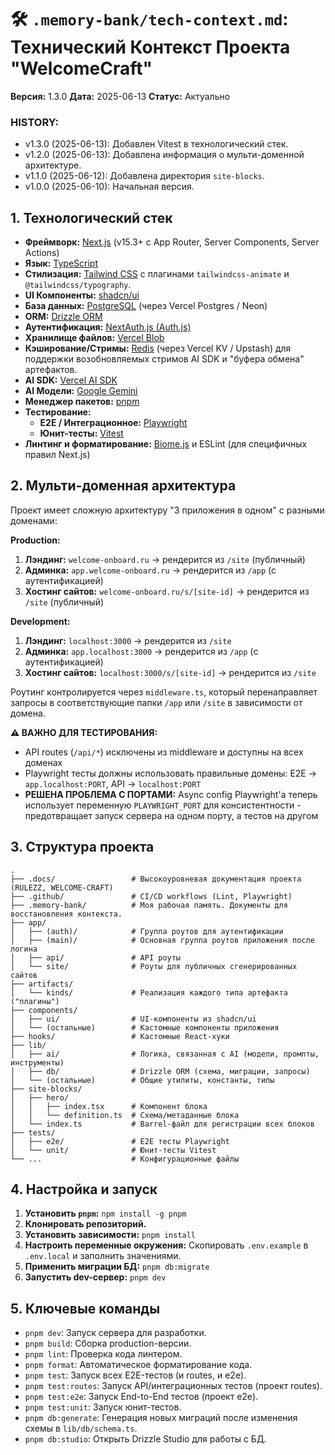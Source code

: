# 🛠️ `.memory-bank/tech-context.md`: Технический Контекст Проекта "WelcomeCraft"

**Версия:** 1.3.0
**Дата:** 2025-06-13
**Статус:** Актуально

### HISTORY:
*   v1.3.0 (2025-06-13): Добавлен Vitest в технологический стек.
*   v1.2.0 (2025-06-13): Добавлена информация о мульти-доменной архитектуре.
*   v1.1.0 (2025-06-12): Добавлена директория `site-blocks`.
*   v1.0.0 (2025-06-10): Начальная версия.

## 1. Технологический стек

-   **Фреймворк:** [Next.js](https://nextjs.org/) (v15.3+ с App Router, Server Components, Server Actions)
-   **Язык:** [TypeScript](https://www.typescriptlang.org/)
-   **Стилизация:** [Tailwind CSS](https://tailwindcss.com/) с плагинами `tailwindcss-animate` и `@tailwindcss/typography`.
-   **UI Компоненты:** [shadcn/ui](https://ui.shadcn.com/)
-   **База данных:** [PostgreSQL](https://www.postgresql.org/) (через Vercel Postgres / Neon)
-   **ORM:** [Drizzle ORM](https://orm.drizzle.team/)
-   **Аутентификация:** [NextAuth.js (Auth.js)](https://authjs.dev/)
-   **Хранилище файлов:** [Vercel Blob](https://vercel.com/storage/blob)
-   **Кэширование/Стримы:** [Redis](https://redis.io/) (через Vercel KV / Upstash) для поддержки возобновляемых стримов AI SDK и "буфера обмена" артефактов.
-   **AI SDK:** [Vercel AI SDK](https://ai-sdk.dev/)
-   **AI Модели:** [Google Gemini](https://ai.google.dev/)
-   **Менеджер пакетов:** [pnpm](https://pnpm.io/)
-   **Тестирование:**
    *   **E2E / Интеграционное:** [Playwright](https://playwright.dev/)
    *   **Юнит-тесты:** [Vitest](https://vitest.dev/)
-   **Линтинг и форматирование:** [Biome.js](https://biomejs.dev/) и ESLint (для специфичных правил Next.js)

## 2. Мульти-доменная архитектура

Проект имеет сложную архитектуру "3 приложения в одном" с разными доменами:

**Production:**
1.  **Лэндинг:** `welcome-onboard.ru` → рендерится из `/site` (публичный)
2.  **Админка:** `app.welcome-onboard.ru` → рендерится из `/app` (с аутентификацией)
3.  **Хостинг сайтов:** `welcome-onboard.ru/s/[site-id]` → рендерится из `/site` (публичный)

**Development:**
1.  **Лэндинг:** `localhost:3000` → рендерится из `/site`
2.  **Админка:** `app.localhost:3000` → рендерится из `/app` (с аутентификацией)
3.  **Хостинг сайтов:** `localhost:3000/s/[site-id]` → рендерится из `/site`

Роутинг контролируется через `middleware.ts`, который перенаправляет запросы в соответствующие папки `/app` или `/site` в зависимости от домена.

**⚠️ ВАЖНО ДЛЯ ТЕСТИРОВАНИЯ:** 
- API routes (`/api/*`) исключены из middleware и доступны на всех доменах
- Playwright тесты должны использовать правильные домены: E2E → `app.localhost:PORT`, API → `localhost:PORT`
- **РЕШЕНА ПРОБЛЕМА С ПОРТАМИ:** Async config Playwright'а теперь использует переменную `PLAYWRIGHT_PORT` для консистентности - предотвращает запуск сервера на одном порту, а тестов на другом

## 3. Структура проекта

```
.
├── .docs/                 # Высокоуровневая документация проекта (RULEZZ, WELCOME-CRAFT)
├── .github/               # CI/CD workflows (Lint, Playwright)
├── .memory-bank/          # Моя рабочая память. Документы для восстановления контекста.
├── app/
│   ├── (auth)/            # Группа роутов для аутентификации
│   ├── (main)/            # Основная группа роутов приложения после логина
│   ├── api/               # API роуты
│   └── site/              # Роуты для публичных сгенерированных сайтов
├── artifacts/
│   └── kinds/             # Реализация каждого типа артефакта ("плагины")
├── components/
│   ├── ui/                # UI-компоненты из shadcn/ui
│   └── (остальные)        # Кастомные компоненты приложения
├── hooks/                 # Кастомные React-хуки
├── lib/
│   ├── ai/                # Логика, связанная с AI (модели, промпты, инструменты)
│   ├── db/                # Drizzle ORM (схема, миграции, запросы)
│   └── (остальные)        # Общие утилиты, константы, типы
├── site-blocks/
│   ├── hero/
│   │   ├── index.tsx      # Компонент блока
│   │   └── definition.ts  # Схема/метаданные блока
│   └── index.ts           # Barrel-файл для регистрации всех блоков
├── tests/
│   ├── e2e/               # E2E тесты Playwright
│   └── unit/              # Юнит-тесты Vitest
└── ...                    # Конфигурационные файлы
```

## 4. Настройка и запуск

1.  **Установить `pnpm`:** `npm install -g pnpm`
2.  **Клонировать репозиторий.**
3.  **Установить зависимости:** `pnpm install`
4.  **Настроить переменные окружения:** Скопировать `.env.example` в `.env.local` и заполнить значениями.
5.  **Применить миграции БД:** `pnpm db:migrate`
6.  **Запустить dev-сервер:** `pnpm dev`

## 5. Ключевые команды

-   `pnpm dev`: Запуск сервера для разработки.
-   `pnpm build`: Сборка production-версии.
-   `pnpm lint`: Проверка кода линтером.
-   `pnpm format`: Автоматическое форматирование кода.
-   `pnpm test`: Запуск всех E2E-тестов (и routes, и e2e).
-   `pnpm test:routes`: Запуск API/интеграционных тестов (проект routes).
-   `pnpm test:e2e`: Запуск End-to-End тестов (проект e2e).
-   `pnpm test:unit`: Запуск юнит-тестов.
-   `pnpm db:generate`: Генерация новых миграций после изменения схемы в `lib/db/schema.ts`.
-   `pnpm db:studio`: Открыть Drizzle Studio для работы с БД.
